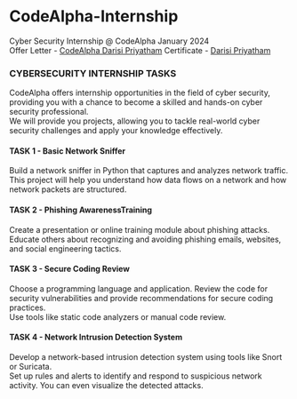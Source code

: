 # CodeAlpha-Internship
Cyber Security Internship @ CodeAlpha January 2024 <br>
Offer Letter - [CodeAlpha Darisi Priyatham](CodeAlpha-Darisi_Priyatham.pdf)
Certificate - [Darisi Priyatham](https://drive.google.com/file/d/1kAAKORVCqSS995q-VugbAfNJNPG5Xnd9)

### CYBERSECURITY INTERNSHIP TASKS
CodeAlpha offers internship opportunities in the field of cyber security, providing you with a chance to become a skilled and hands-on cyber security professional.<br>
We will provide you projects, allowing  you to tackle real-world cyber security challenges and apply your knowledge effectively.

#### TASK 1 - **Basic Network Sniffer**
Build a network sniffer in Python that captures and analyzes network traffic.<br> 
This project will help you understand how data flows on a network and how network packets are structured.

#### TASK 2 - **Phishing AwarenessTraining**
Create a presentation or online training module about phishing attacks.<br> 
Educate others about recognizing and avoiding phishing emails, websites, and social engineering tactics.

#### TASK 3 - **Secure Coding Review**
Choose a programming language and application. Review the code for security vulnerabilities and provide recommendations for secure coding practices.<br>
Use tools like static code analyzers or manual code review.

#### TASK 4 - **Network Intrusion Detection System**
Develop a network-based intrusion detection system using tools like Snort or Suricata.<br> 
Set up rules and alerts to identify and respond to suspicious network activity. You can even visualize the detected attacks.
